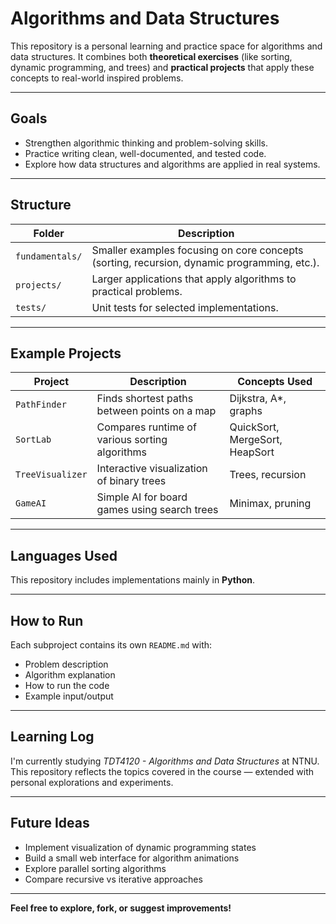 # Algorithms and Data Structures

This repository is a personal learning and practice space for algorithms and data structures.
It combines both **theoretical exercises** (like sorting, dynamic programming, and trees) and **practical projects** that apply these concepts to real-world inspired problems.

---

## Goals

* Strengthen algorithmic thinking and problem-solving skills.
* Practice writing clean, well-documented, and tested code.
* Explore how data structures and algorithms are applied in real systems.

---

## Structure

| Folder          | Description                                                                                 |
| --------------- | ------------------------------------------------------------------------------------------- |
| `fundamentals/` | Smaller examples focusing on core concepts (sorting, recursion, dynamic programming, etc.). |
| `projects/`     | Larger applications that apply algorithms to practical problems.                            |
| `tests/`        | Unit tests for selected implementations.                                                    |

---

## Example Projects

| Project          | Description                                    | Concepts Used                  |
| ---------------- | ---------------------------------------------- | ------------------------------ |
| `PathFinder`     | Finds shortest paths between points on a map   | Dijkstra, A*, graphs           |
| `SortLab`        | Compares runtime of various sorting algorithms | QuickSort, MergeSort, HeapSort |
| `TreeVisualizer` | Interactive visualization of binary trees      | Trees, recursion               |
| `GameAI`         | Simple AI for board games using search trees   | Minimax, pruning               |

---

## Languages Used

This repository includes implementations mainly in **Python**.

---

## How to Run

Each subproject contains its own `README.md` with:

* Problem description
* Algorithm explanation
* How to run the code
* Example input/output

---

## Learning Log

I'm currently studying *TDT4120 - Algorithms and Data Structures* at NTNU.
This repository reflects the topics covered in the course — extended with personal explorations and experiments.

---

## Future Ideas

* Implement visualization of dynamic programming states
* Build a small web interface for algorithm animations
* Explore parallel sorting algorithms
* Compare recursive vs iterative approaches

---

**Feel free to explore, fork, or suggest improvements!**

